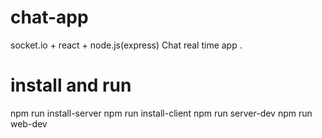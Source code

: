 # chat-app
socket.io + react + node.js(express) Chat real time app .

# install and run 
npm run install-server
npm run install-client
npm run server-dev
npm run web-dev

